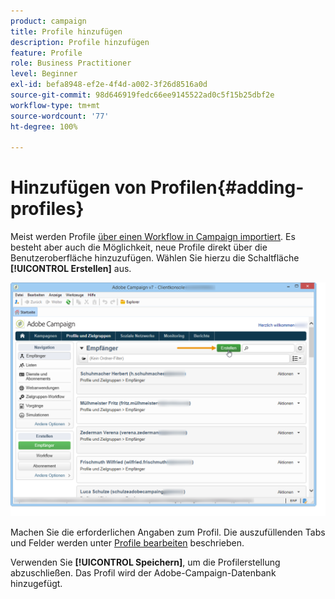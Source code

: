 ```yaml
---
product: campaign
title: Profile hinzufügen
description: Profile hinzufügen
feature: Profile
role: Business Practitioner
level: Beginner
exl-id: befa8948-ef2e-4f4d-a002-3f26d8516a0d
source-git-commit: 98d646919fedc66ee9145522ad0c5f15b25dbf2e
workflow-type: tm+mt
source-wordcount: '77'
ht-degree: 100%

---
```


# Hinzufügen von Profilen{#adding-profiles}

Meist werden Profile [über einen Workflow in Campaign importiert](../../platform/using/import-export-workflows.md). Es besteht aber auch die Möglichkeit, neue Profile direkt über die Benutzeroberfläche hinzuzufügen. Wählen Sie hierzu die Schaltfläche **[!UICONTROL Erstellen]** aus.

![](assets/s_ncs_user_profile_add.png)

Machen Sie die erforderlichen Angaben zum Profil. Die auszufüllenden Tabs und Felder werden unter [Profile bearbeiten](../../platform/using/editing-a-profile.md) beschrieben.

Verwenden Sie **[!UICONTROL Speichern]**, um die Profilerstellung abzuschließen. Das Profil wird der Adobe-Campaign-Datenbank hinzugefügt.
